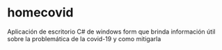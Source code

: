 # homecovid
Aplicación de escritorio C# de windows form que brinda información útil sobre la problemática de la covid-19 y como mitigarla
